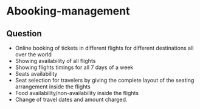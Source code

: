 # Abooking-management
## Question
<ul>
<li>Online booking of tickets in different flights for different destinations all over the world</li>
<li>Showing  availability of all flights</li>
<li>Showing flights timings for all 7 days of a week</li>
<li>Seats availability</li>
<li>Seat selection for travelers by giving the complete layout of the seating arrangement inside the flights</li>
<li>Food availability/non-availability inside the flights</li>
<li>Change of travel dates and amount charged.</li>
</ul>
